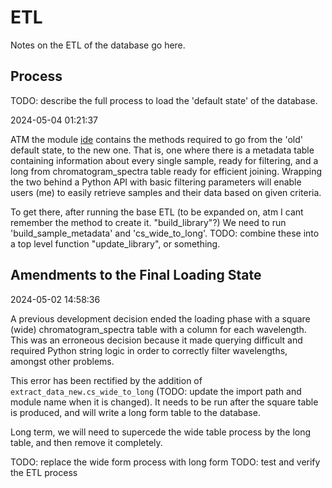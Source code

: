 # ETL

Notes on the ETL of the database go here.

## Process

TODO: describe the full process to load the 'default state' of the database.

2024-05-04 01:21:37

ATM the module [ide](../src/wine_analysis_hplc_uv/ide.py) contains the methods required to go from the 'old' default state, to the new one. That is, one where there is a metadata table containing information about every single sample, ready for filtering, and a long from chromatogram_spectra table ready for efficient joining. Wrapping the two behind a Python API with basic filtering parameters will enable users (me) to easily retrieve samples and their data based on given criteria.

To get there, after running the base ETL (to be expanded on, atm I cant remember the method to create it. "build_library"?) We need to run 'build_sample_metadata' and 'cs_wide_to_long'. TODO: combine these into a top level function "update_library", or something.

## Amendments to the Final Loading State

2024-05-02 14:58:36

A previous development decision ended the loading phase with a square (wide) chromatogram_spectra table with a column for each wavelength. This was an erroneous decision because it made querying difficult and required Python string logic in order to correctly filter wavelengths, amongst other problems.

This error has been rectified by the addition of `extract_data_new.cs_wide_to_long` (TODO: update the import path and module name when it is changed). It needs to be run after the square table is produced, and will write a long form table to the database.

Long term, we will need to supercede the wide table process by the long table, and then remove it completely.

TODO: replace the wide form process with long form
TODO: test and verify the ETL process